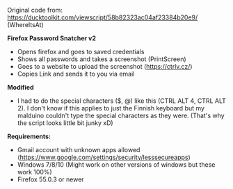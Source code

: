 Original code from: https://ducktoolkit.com/viewscript/58b82323ac04af23384b20e9/ (WhereItsAt)

**Firefox Password Snatcher v2**
- Opens firefox and goes to saved credentials
- Shows all passwords and takes a screenshot (PrintScreen)
- Goes to a website to upload the screenshot (https://ctrlv.cz/)
- Copies Link and sends it to you via email

**Modified**
- I had to do the special characters ($, @) like this (CTRL ALT 4, CTRL ALT 2). I don't know if this applies to just the Finnish keyboard but my malduino couldn't type the special characters as they were. (That's why the script looks little bit junky xD)

**Requirements:**
- Gmail account with unknown apps allowed (https://www.google.com/settings/security/lesssecureapps)
- Windows 7/8/10 (Might work on other versions of windows but these work 100%)
- Firefox 55.0.3 or newer
